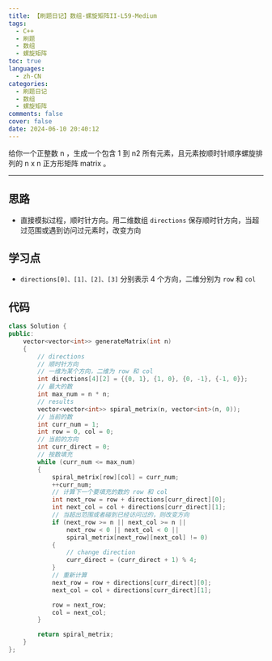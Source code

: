 ```yaml
---
title: 【刷题日记】数组-螺旋矩阵II-L59-Medium
tags:
  - C++
  - 刷题
  - 数组
  - 螺旋矩阵
toc: true
languages:
  - zh-CN
categories:
  - 刷题日记
  - 数组
  - 螺旋矩阵
comments: false
cover: false
date: 2024-06-10 20:40:12
---
```


给你一个正整数 n ，生成一个包含 1 到 n2 所有元素，且元素按顺时针顺序螺旋排列的 n x n 正方形矩阵 matrix 。

<!-- more -->

---

## 思路

* 直接模拟过程，顺时针方向。用二维数组 `directions` 保存顺时针方向，当超过范围或遇到访问过元素时，改变方向

## 学习点

* `directions[0]、[1]、[2]、[3]` 分别表示 4 个方向，二维分别为 `row` 和 `col`

## 代码

```cpp
class Solution {
public:
    vector<vector<int>> generateMatrix(int n) 
    {
        // directions
        // 顺时针方向
        // 一维为某个方向，二维为 row 和 col
        int directions[4][2] = {{0, 1}, {1, 0}, {0, -1}, {-1, 0}};
        // 最大的数
        int max_num = n * n;
        // results
        vector<vector<int>> spiral_metrix(n, vector<int>(n, 0));
        // 当前的数
        int curr_num = 1;
        int row = 0, col = 0;
        // 当前的方向
        int curr_direct = 0;
        // 按数填充
        while (curr_num <= max_num)
        {
            spiral_metrix[row][col] = curr_num;
            ++curr_num;
            // 计算下一个要填充的数的 row 和 col
            int next_row = row + directions[curr_direct][0];
            int next_col = col + directions[curr_direct][1];
            // 当超出范围或者碰到已经访问过的，则改变方向
            if (next_row >= n || next_col >= n || 
                next_row < 0 || next_col < 0 ||
                spiral_metrix[next_row][next_col] != 0)
            {
                // change direction
                curr_direct = (curr_direct + 1) % 4;
            }
            // 重新计算
            next_row = row + directions[curr_direct][0];
            next_col = col + directions[curr_direct][1];  

            row = next_row;
            col = next_col;
        } 

        return spiral_metrix;
    }
};
```